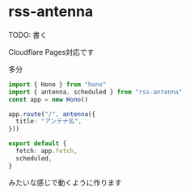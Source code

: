 # rss-antenna

TODO: 書く

Cloudflare Pages対応です

多分

```ts
import { Hono } from "hono"
import { antenna, scheduled } from "rss-antenna"
const app = new Hono()

app.route("/", antenna({
  title: "アンテナ名",
}))

export default {
  fetch: app.fetch,
  scheduled,
}
```

みたいな感じで動くように作ります
